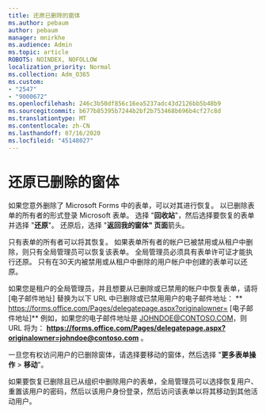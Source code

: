 ```yaml
---
title: 还原已删除的窗体
ms.author: pebaum
author: pebaum
manager: mnirkhe
ms.audience: Admin
ms.topic: article
ROBOTS: NOINDEX, NOFOLLOW
localization_priority: Normal
ms.collection: Adm_O365
ms.custom:
- "2547"
- "9000672"
ms.openlocfilehash: 246c3b50df856c16ea5237adc43d2126bb5b48b9
ms.sourcegitcommit: b677b85395b7244b2bf2b753468b696b4cf27c8d
ms.translationtype: MT
ms.contentlocale: zh-CN
ms.lasthandoff: 07/16/2020
ms.locfileid: "45148027"
---
```

# <a name="restore-a-deleted-form"></a>还原已删除的窗体

如果您意外删除了 Microsoft Forms 中的表单，可以对其进行恢复。 以已删除表单的所有者的形式登录 Microsoft 表单。 选择 "**回收站**"，然后选择要恢复的表单并选择 "**还原**"。 还原后，选择 "**返回我的窗体" 页面**箭头。

只有表单的所有者可以将其恢复。 如果表单所有者的帐户已被禁用或从租户中删除，则只有全局管理员可以恢复该表单。 全局管理员必须具有表单许可证才能执行还原。 只有在30天内被禁用或从租户中删除的用户帐户中创建的表单可以还原。

如果您是租户的全局管理员，并且想要从已删除或已禁用的帐户中恢复表单，请将 [电子邮件地址] 替换为以下 URL 中已删除或已禁用用户的电子邮件地址： ** https://forms.office.com/Pages/delegatepage.aspx?originalowner= [电子邮件地址]** 例如，如果您的电子邮件地址是 JOHNDOE@CONTOSO.COM，则 URL 将为： **https://forms.office.com/Pages/delegatepage.aspx?originalowner=johndoe@contoso.com** 。 

一旦您有权访问用户的已删除窗体，请选择要移动的窗体，然后选择 "**更多表单操作**  >  **移动**"。

如果要恢复已删除且已从组织中删除用户的表单，全局管理员可以选择恢复用户、重置该用户的密码，然后以该用户身份登录，然后访问该表单以将其移动到其他活动用户。 